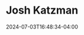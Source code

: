 ---
title: Josh Katzman
date: 2024-07-03T16:48:34-04:00
featured_image: Josh-Katzman.webp
featured_image_attr: 
featured_image_attr_link: 
featured_image_alt: Headshot of Josh Katzman
featured_image_caption: Headshot of Josh Katzman
Socials:
  Facebook: 
  Twitter: 
  Instagram: 
  LinkedIn: 
  IBDB: 
  IMDb:
  Website: 
---